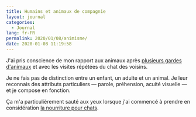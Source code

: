 ```yaml
---
title: Humains et animaux de compagnie
layout: journal
categories:
  - Journal
lang: fr-FR
permalink: 2020/01/08/animisme/
date: 2020-01-08 11:19:58
---
```


J'ai pris conscience de mon rapport aux animaux après [plusieurs gardes d'animaux](https://www.nomador.com) et avec les visites répétées du chat des voisins.

Je ne fais pas de distinction entre un enfant, un adulte et un animal. Je leur reconnais des attributs particuliers — parole, préhension, acuité visuelle — et je compose en fonction.

Ça m'a particulièrement sauté aux yeux lorsque j'ai commencé à prendre en considération [la nourriture pour chats](/2020/01/08/nourriture-pour-chats/).